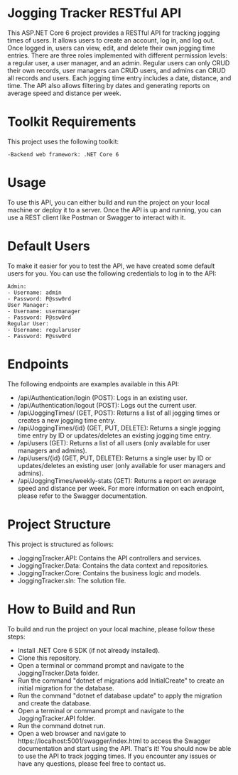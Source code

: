 # Jogging Tracker RESTful API
This ASP.NET Core 6 project provides a RESTful API for tracking jogging times of users. It allows users to create an account, log in, and log out. Once logged in, users can view, edit, and delete their own jogging time entries. There are three roles implemented with different permission levels: a regular user, a user manager, and an admin. Regular users can only CRUD their own records, user managers can CRUD users, and admins can CRUD all records and users. Each jogging time entry includes a date, distance, and time. The API also allows filtering by dates and generating reports on average speed and distance per week.

# Toolkit Requirements
  This project uses the following toolkit:

    -Backend web framework: .NET Core 6
# Usage
  To use this API, you can either build and run the project on your local machine or deploy it to a server. Once the API is up and running, you can use a REST client like Postman or Swagger to interact with it.

# Default Users
  To make it easier for you to test the API, we have created some default users for you. You can use the following credentials to log in to the API:

    Admin:
    - Username: admin
    - Password: P@ssw0rd
    User Manager:
    - Username: usermanager
    - Password: P@ssw0rd
    Regular User:
    - Username: regularuser
    - Password: P@ssw0rd
# Endpoints
The following endpoints are examples available in this API:

  * /api/Authentication/login (POST): Logs in an existing user.
  * /api/Authentication/logout (POST): Logs out the current user.
  * /api/JoggingTimes/ (GET, POST): Returns a list of all jogging times or creates a new jogging time entry.
  * /api/JoggingTimes/{id} (GET, PUT, DELETE): Returns a single jogging time entry by ID or updates/deletes an existing jogging time entry.
  * /api/users (GET): Returns a list of all users (only available for user managers and admins).
  * /api/users/{id} (GET, PUT, DELETE): Returns a single user by ID or updates/deletes an existing user (only available for user managers and admins).
  * /api/JoggingTimes/weekly-stats (GET): Returns a report on average speed and distance per week.
  For more information on each endpoint, please refer to the Swagger documentation.

# Project Structure
This project is structured as follows:

* JoggingTracker.API: Contains the API controllers and services.
* JoggingTracker.Data: Contains the data context and repositories.
* JoggingTracker.Core: Contains the business logic and models.
* JoggingTracker.sln: The solution file.
# How to Build and Run
To build and run the project on your local machine, please follow these steps:

* Install .NET Core 6 SDK (if not already installed).
* Clone this repository.
* Open a terminal or command prompt and navigate to the JoggingTracker.Data folder.
* Run the command "dotnet ef migrations add InitialCreate" to create an initial migration for the database.
* Run the command "dotnet ef database update" to apply the migration and create the database.
* Open a terminal or command prompt and navigate to the JoggingTracker.API folder.
* Run the command dotnet run.
* Open a web browser and navigate to https://localhost:5001/swagger/index.html to access the Swagger documentation and start using the API.
That's it! You should now be able to use the API to track jogging times. If you encounter any issues or have any questions, please feel free to contact us.
